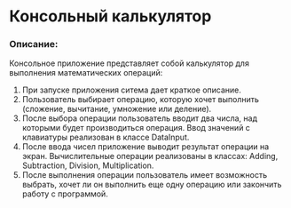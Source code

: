 # Консольный калькулятор

### Описание:
Консольное приложение представляет собой калькулятор для выполнения 
математических операций:
1. При запуске приложения ситема дает краткое описание.
2. Пользователь выбирает операцию, которую хочет выполнить 
(сложение, вычитание, умножение или деление).
3. После выбора операции пользователь вводит два числа, 
   над которыми будет производиться операция.
   Ввод значений с клавиатуры реализован в классе DataInput.
4. После ввода чисел приложение выводит результат операции на экран.
   Вычислительные операции реализованы в классах: 
   Adding, Subtraction, Division, Multiplication.
5. После выполнения операции пользователь имеет возможность выбрать, 
   хочет ли он выполнить еще одну операцию или закончить работу с программой.
